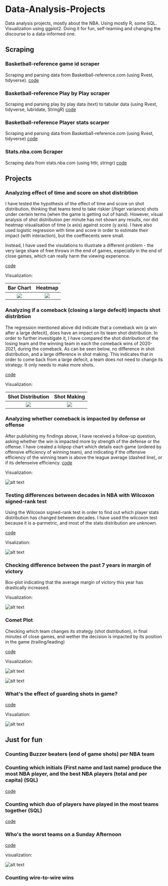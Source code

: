 # Data-Analysis-Projects
 Data analysis projects, mostly about the NBA. Using mostly R, some SQL. Visualization using ggplot2. Doing it for fun, self-learning and changing the discourse to a data-informed one.
 
 ## Scraping
 
### Basketball-reference game id scraper
Scraping and parsing data from Basketball-reference.com (using Rvest, tidyverse). [code](https://github.com/ariel12091/Data-Analysis-Projects/blob/main/game_id_scraping_function.R)

### Basketball-reference Play by Play scraper
Scraping and parsing play by play data (text) to tabular data (using Rvest, tidyverse, lubridate, StringR) [code](https://github.com/ariel12091/Data-Analysis-Projects/blob/main/pbp_parser.R)

### Basketball-reference Player stats scarper
Scraping and parsing data from Basketball-reference.com (using Rvest, tidyverse) [code](https://github.com/ariel12091/Data-Analysis-Projects/blob/main/player_stats_scraper.R)

### Stats.nba.com Scraper
Scraping data from stats.nba.com (using httr, stringr) [code](https://github.com/ariel12091/Data-Analysis-Projects/blob/main/stats_nba_com_scraper.R)

## Projects

### Analyzing effect of time and score on shot distribtion
I have tested the hypothesis of the effect of time and score on shot distribution, thinking that teams tend to take riskier (/higer variance) shots under certein terms (when the game is getting out of hand). However, visual analysis of shot distribution per minute has not shown any results, nor did heatmap visualisation of time (x axis) against score (y axis). 
I have also used logistic regression with time and score in order to estimate their impact (with interaction), but the coeffiecents were small.

Instead, I have used the visulations to illustrate a different problem -  the very large share of free throws in the end of games, especially in the end of close games, which can really harm the viewing experience.

[code](https://github.com/ariel12091/Data-Analysis-Projects/blob/main/Time%20and%20Score%20effect%20on%20shot%20distribution)

Visualization:

Bar Chart             |  Heatmap
:-------------------------:|:-------------------------:
![](https://github.com/ariel12091/Data-Analysis-Projects/blob/main/shot%20distribution%20over%20minutes.png)  |  ![](https://github.com/ariel12091/Data-Analysis-Projects/blob/main/heatmap.png)

### Analyzing if a comeback (closing a large defecit) impacts shot distribtion
The regression mentioned above did indicate that a comeback win (a win after a large defecit), does have an impact on its team shot distribution. In order to further invesitigate it, I have compared the shot distribution of the losing team and the winning team in each the comeback wins of 2020-2021, during the comeback. As can be seen below, no difference in shot distribution, and a large difference in shot making. This indicates that in order to come back from a large defecit, a team does not need to change its strategy. It only needs to make more shots.

[code](https://github.com/ariel12091/Data-Analysis-Projects/blob/main/Comeback%20wins.R)

Visualization:

Shot Distribution             |  Shot Making
:-------------------------:|:-------------------------:
![](https://github.com/ariel12091/Data-Analysis-Projects/blob/main/Shot%20Distribution%20Comeback.png)  |  ![](https://github.com/ariel12091/Data-Analysis-Projects/blob/main/Shot%20making%20Comeback.png)

### Analyzing whether comeback is impacted by defense or offense
After publishing my findings above, I have received a follow-up question, asking whether the win is impacted more by strength of the defense or the offense. I have created a lolipop chart which details each game (ordered by offensive efficiency of winning team), and indicating if the offensive efficiency of the winning team is above the league average (dashed line), or if its defenseive efficiency. 
[code](https://github.com/ariel12091/Data-Analysis-Projects/blob/main/Comeback%20with%20Defense%20or%20Offense.R)

Visualization:

![alt text](https://github.com/ariel12091/Data-Analysis-Projects/blob/main/plot_defense_offense.png)

### Testing differences between decades in NBA with Wilcoxon signed-rank test 
Using the Wilcoxon signed-rank test in order to find out which player stats distribution has changed between decades. I have used the wilcoxon test because it is a-parmetric, and most of the stats distribution are unknown. 

[code](https://github.com/ariel12091/Data-Analysis-Projects/blob/main/wilcoxon.R)

Visalization:

![alt text](https://github.com/ariel12091/Data-Analysis-Projects/blob/main/wilcoxon.png)

### Checking difference between the past 7 years in margin of victory
Box-plot indicating that the average margin of victory this year has drastically increased.

Visualization:

![alt text](https://github.com/ariel12091/Data-Analysis-Projects/blob/main/box%20plot%20margin.png)

### Comet Plot 
Checking which team changes its strategy (shot distribution), in  final minutes of close games, and wether the decision is impacted by its position in the game (trailing/leading)

[code](https://github.com/ariel12091/Data-Analysis-Projects/blob/main/Comet%20Plot.R)

Visualization:

![alt text](https://github.com/ariel12091/Data-Analysis-Projects/blob/main/comet_plot_final.png)

![alt text](https://github.com/ariel12091/Data-Analysis-Projects/blob/main/comet_plot_trail.png)

### What's the effect of guarding shots in game?
[code](https://github.com/ariel12091/Data-Analysis-Projects/blob/main/Effect%20of%20Contested%20Threes%20on%203PT%20Percentage)

Visualiation:

![alt text](https://github.com/ariel12091/Data-Analysis-Projects/blob/main/Effect%20plot%20opp%203pt.png)

## Just for fun

### Counting Buzzer beaters (end of game shots) per NBA team

### Counting which initials (First name and last name) produce the most NBA player, and the best NBA players (total and per capita) (SQL)

[code](https://github.com/ariel12091/Data-Analysis-Projects/blob/main/best%20initials.sql)

### Counting which duo of players have played in the most teams together  (SQL)

[code](https://github.com/ariel12091/Data-Analysis-Projects/blob/main/duo%20different%20teams.sql)

### Who's the worst teams on a Sunday Afternoon

[code](https://github.com/ariel12091/Data-Analysis-Projects/blob/main/sunday_wining_pct.R)

visualization:

![alt text](https://github.com/ariel12091/Data-Analysis-Projects/blob/main/sunday%20tbale.png)

### Counting wire-to-wire wins 
